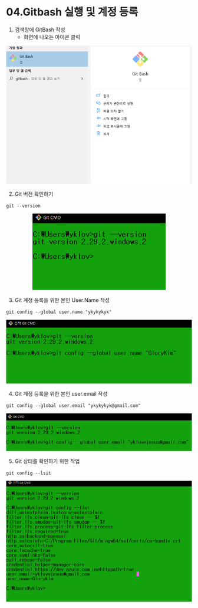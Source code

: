 # 04.Gitbash 실행 및 계정 등록

1. 검색창에 GitBash 작성
    - 화면에 나오는 아이콘 클릭
<p align="center">
  <img src="./image/0.png">
</p>

2. Git 버전 확인하기
```
git --version
```
<p align="center">
  <img src="./image/1.PNG">
</p>

3. Git 계정 등록을 위한 본인 User.Name 작성
```
git config --global user.name "ykykykyk"
```
<p align="center">
  <img src="./image/2.PNG">
</p>

4. Git 계정 등록을 위한 본인 user.email 작성
```
git config --global user.email "ykykykyk@gmail.com"
```
<p align="center">
  <img src="./image/3.PNG">
</p>

5. Git 상태를 확인하기 위한 작업
```
git config --lsit
```
<p align="center">
  <img src="./image/4.PNG">
</p>